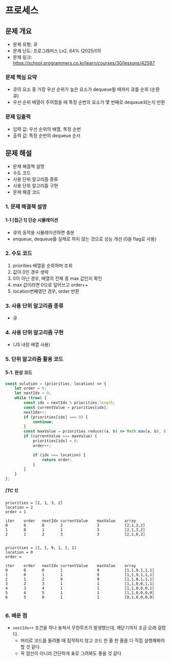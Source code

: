 # 프로세스

## 문제 개요

-   문제 유형: 큐
-   문제 난도: 프로그래머스 Lv2, 64% (2025/01)
-   문제 링크: https://school.programmers.co.kr/learn/courses/30/lessons/42587

### 문제 핵심 요약

-   큐의 요소 중 가장 우선 순위가 높은 요소가 dequeue될 때까지 큐를 순회 (순환 큐)
-   우선 순위 배열이 주어졌을 때 특정 순번의 요소가 몇 번째로 dequeue되는지 반환

### 문제 입출력

-   입력 값: 우선 순위의 배열, 특정 순번
-   출력 값: 특정 순번의 dequeue 순서

## 문제 해설

-   문제 해결책 설명
-   수도 코드
-   사용 단위 알고리즘 종류
-   사용 단위 알고리즘 구현
-   문제 해결 코드

### 1. 문제 해결책 설명

#### 1-1 [접근 1] 단순 시뮬레이션

-   큐의 동작을 시뮬레이션하면 충분
-   enqueue, dequeue를 실제로 하지 않는 것으로 성능 개선 (0을 flag로 사용)

### 2. 수도 코드

1. priorities 배열을 순회하며 조회
2. 값이 0인 경우 생략
3. 0이 아닌 경우, 배열의 전체 중 max 값인지 확인
4. max 값이라면 0으로 덮어쓰고 order++
5. location번째였던 경우, order 반환

### 3. 사용 단위 알고리즘 종류

-   큐

### 4. 사용 단위 알고리즘 구현

-   (JS 내장 배열 사용)

### 5. 단위 알고리즘 활용 코드

#### 5-1. 완성 코드

```js
const solution = (priorities, location) => {
    let order = 0;
    let nextIdx = 0;
    while (true) {
        const idx = nextIdx % priorities.length;
        const currentValue = priorities[idx];
        nextIdx++;
        if (priorities[idx] === 0) {
            continue;
        }
        const maxValue = priorities.reduce((a, b) => Math.max(a, b), 0);
        if (currentValue === maxValue) {
            priorities[idx] = 0;
            order++;

            if (idx === location) {
                return order;
            }
        }
    }
};
```

##### [TC 1]

```
priorities = [2, 1, 3, 2]
location = 2
order = 1

iter    order   nextIdx currentValue    maxValue    array
0       0       0       2               3           [2,1,3,2]
1       0       1       1               3           [2,1,3,2]
2       1       2       3               3           [2,1,0,2]


priorities = [1, 1, 9, 1, 1, 1]
location = 0
order =

iter    order   nextIdx currentValue    maxValue    array
0       0       0       1               9           [1,1,9,1,1,1]
1       0       1       1               9           [1,1,9,1,1,1]
2       1       2       9               9           [1,1,0,1,1,1]
3       2       3       1               1           [1,1,0,0,1,1]
4       3       4       1               1           [1,1,0,0,0,1]
5       4       5       1               1           [1,1,0,0,0,0]
6       5       0       1               1           [0,1,0,0,0,0]


```

### 6. 배운 점

-   `nextIdx++` 조건을 하나 놓쳐서 무한루프가 발생했는데, 깨닫기까지 조금 오래 걸렸다.
    -   머리로 코드를 돌려볼 때 짐작하지 않고 코드 한 줄 한 줄을 다 직접 실행해봐야 할 것 같다.
    -   꼭 암산이 아니라 간단하게 표로 그려봐도 좋을 것 같다
